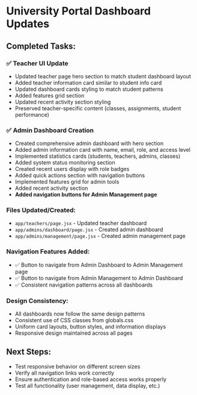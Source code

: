 # University Portal Dashboard Updates

## Completed Tasks:

### ✅ Teacher UI Update
- Updated teacher page hero section to match student dashboard layout
- Added teacher information card similar to student info card
- Updated dashboard cards styling to match student patterns
- Added features grid section
- Updated recent activity section styling
- Preserved teacher-specific content (classes, assignments, student performance)

### ✅ Admin Dashboard Creation
- Created comprehensive admin dashboard with hero section
- Added admin information card with name, email, role, and access level
- Implemented statistics cards (students, teachers, admins, classes)
- Added system status monitoring section
- Created recent users display with role badges
- Added quick actions section with navigation buttons
- Implemented features grid for admin tools
- Added recent activity section
- **Added navigation buttons for Admin Management page**

### Files Updated/Created:
- `app/teachers/page.jsx` - Updated teacher dashboard
- `app/admins/dashboard/page.jsx` - Created admin dashboard
- `app/admins/management/page.jsx` - Created admin management page

### Navigation Features Added:
- ✅ Button to navigate from Admin Dashboard to Admin Management page
- ✅ Button to navigate from Admin Management to Admin Dashboard
- ✅ Consistent navigation patterns across all dashboards

### Design Consistency:
- All dashboards now follow the same design patterns
- Consistent use of CSS classes from globals.css
- Uniform card layouts, button styles, and information displays
- Responsive design maintained across all pages

## Next Steps:
- Test responsive behavior on different screen sizes
- Verify all navigation links work correctly
- Ensure authentication and role-based access works properly
- Test all functionality (user management, data display, etc.)

